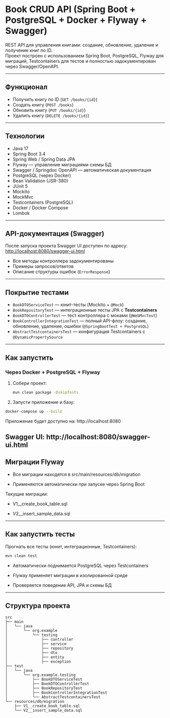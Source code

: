 # Book CRUD API (Spring Boot + PostgreSQL + Docker + Flyway + Swagger)

REST API для управления книгами: создание, обновление, удаление и получение книг по ID.  
Проект построен с использованием Spring Boot, PostgreSQL, Flyway для миграций, Testcontainers для тестов и полностью задокументирован через Swagger/OpenAPI.

---

## Функционал

- Получить книгу по ID (`GET /books/{id}`)
- Создать книгу (`POST /books`)
- Обновить книгу (`PUT /books/{id}`)
- Удалить книгу (`DELETE /books/{id}`)

---

## Технологии

- Java 17
- Spring Boot 3.4
- Spring Web / Spring Data JPA
- Flyway — управление миграциями схемы БД
- Swagger / Springdoc OpenAPI — автоматическая документация
- PostgreSQL (через Docker)
- Bean Validation (JSR-380)
- JUnit 5
- Mockito
- MockMvc
- Testcontainers (PostgreSQL)
- Docker / Docker Compose
- Lombok

---
## API-документация (Swagger)

После запуска проекта Swagger UI доступен по адресу:  
 [http://localhost:8080/swagger-ui.html](http://localhost:8080/swagger-ui.html)

- Все методы контроллера задокументированы
- Примеры запросов/ответов
- Описание структуры ошибок (`ErrorResponse`)

---

## Покрытие тестами

- `BookDTOServiceTest` — юнит-тесты (Mockito + `@Mock`)
- `BookRepositoryTest` — интеграционные тесты JPA с **Testcontainers**
- `BookDTOControllerTest` — тест контроллера с моками (`@WebMvcTest`)
- `BookControllerIntegrationTest` — полный API-флоу: создание, обновление, удаление, ошибки (`@SpringBootTest + PostgreSQL`)
- `AbstractTestcontainersTest` — конфигурация Testcontainers с `@DynamicPropertySource`
---

## Как запустить

### Через Docker + PostgreSQL + Flyway

1. Собери проект:
   ```bash
   mvn clean package -DskipTests
2. Запусти приложение и базу:

 ```bash
docker-compose up --build
```

Приложение будет доступно на:
http://localhost:8080

Swagger UI: http://localhost:8080/swagger-ui.html
---

## Миграции Flyway
- Все миграции находятся в src/main/resources/db/migration

- Применяются автоматически при запуске через Spring Boot

Текущие миграции:

- V1__create_book_table.sql

- V2__insert_sample_data.sql
---

## Как запустить тесты
Прогнать все тесты (юнит, интеграционные, Testcontainers):

 ```bash
mvn clean test
```
- Автоматически поднимается PostgreSQL через Testcontainers

- Flyway применяет миграции в изолированной среде

- Проверяется поведение API, JPA и схемы БД
___

## Структура проекта
```
src
├── main
│   └── java
│       └── org.example
│           └── testing
│               ├── controller
│               ├── service
│               ├── repository
│               ├── dto
│               ├── entity
│               ├── exception
├── test
│   └── java
│       └── org.example.testing
│           ├── BookDTOServiceTest
│           ├── BookDTOControllerTest
│           ├── BookRepositoryTest
│           ├── BookControllerIntegrationTest
│           └── AbstractTestcontainersTest
└── resources/db/migration
    ├── V1__create_book_table.sql
    └── V2__insert_sample_data.sql
```